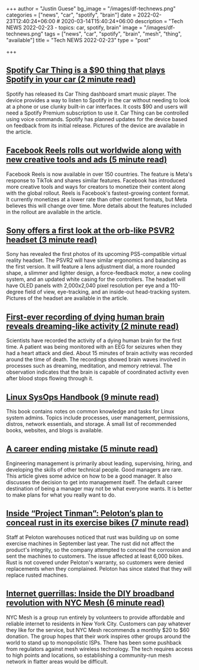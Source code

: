 +++
author = "Justin Guese"
bg_image = "/images/df-technews.png"
categories = ["news", "car", "spotify", "brain"]
date = 2022-02-23T12:40:24+06:00 # 2020-03-14T15:40:24+06:00
description = "Tech NEWS 2022-02-23 - topics: car, spotify, brain"
image = "/images/df-technews.png"
tags = ["news", "car", "spotify", "brain", "mesh", "thing", "available"]
title = "Tech NEWS 2022-02-23"
type = "post"

+++

## [Spotify Car Thing is a $90 thing that plays Spotify in your car (2 minute read)](https://arstechnica.com/gadgets/2022/02/spotify-car-thing-is-a-90-thing-that-plays-spotify-in-your-car/)

Spotify has released its Car Thing dashboard smart music player. The device provides a way to listen to Spotify in the car without needing to look at a phone or use clunky built-in car interfaces. It costs $90 and users will need a Spotify Premium subscription to use it. Car Thing can be controlled using voice commands. Spotify has planned updates for the device based on feedback from its initial release. Pictures of the device are available in the article.

## [Facebook Reels rolls out worldwide along with new creative tools and ads (5 minute read)](https://techcrunch.com/2022/02/22/facebook-reels-rolls-out-worldwide-along-with-new-ads-and-creative-tools/)

Facebook Reels is now available in over 150 countries. The feature is Meta's response to TikTok and shares similar features. Facebook has introduced more creative tools and ways for creators to monetize their content along with the global rollout. Reels is Facebook's fastest-growing content format. It currently monetizes at a lower rate than other content formats, but Meta believes this will change over time. More details about the features included in the rollout are available in the article.

## [Sony offers a first look at the orb-like PSVR2 headset (3 minute read)](https://arstechnica.com/gaming/2022/02/sony-offers-a-first-look-at-the-orb-like-psvr2-headset/)

Sony has revealed the first photos of its upcoming PS5-compatible virtual reality headset. The PSVR2 will have similar ergonomics and balancing as the first version. It will feature a lens adjustment dial, a more rounded shape, a slimmer and lighter design, a force-feedback motor, a new cooling system, and an updated white casing for the controllers. The headset will have OLED panels with 2,000x2,040 pixel resolution per eye and a 110-degree field of view, eye-tracking, and an inside-out head-tracking system. Pictures of the headset are available in the article.

## [First-ever recording of dying human brain reveals dreaming-like activity (2 minute read)](https://newatlas.com/medical/first-recording-dying-human-brain-activity/)

Scientists have recorded the activity of a dying human brain for the first time. A patient was being monitored with an EEG for seizures when they had a heart attack and died. About 15 minutes of brain activity was recorded around the time of death. The recordings showed brain waves involved in processes such as dreaming, meditation, and memory retrieval. The observation indicates that the brain is capable of coordinated activity even after blood stops flowing through it.

## [Linux SysOps Handbook (9 minute read)](https://abarrak.gitbook.io/linux-sysops-handbook)

This book contains notes on common knowledge and tasks for Linux system admins. Topics include processes, user management, permissions, distros, network essentials, and storage. A small list of recommended books, websites, and blogs is available.

## [A career ending mistake (5 minute read)](https://bitfieldconsulting.com/golang/career)

Engineering management is primarily about leading, supervising, hiring, and developing the skills of other technical people. Good managers are rare. This article gives some advice on how to be a good manager. It also discusses the decision to get into management itself. The default career destination of being a manager may not be what everyone wants. It is better to make plans for what you really want to do.

## [Inside “Project Tinman”: Peloton’s plan to conceal rust in its exercise bikes (7 minute read)](https://arstechnica.com/gadgets/2022/02/inside-project-tinman-pelotons-plan-to-conceal-rust-in-its-exercise-bikes/)

Staff at Peloton warehouses noticed that rust was building up on some exercise machines in September last year. The rust did not affect the product's integrity, so the company attempted to conceal the corrosion and sent the machines to customers. The issue affected at least 6,000 bikes. Rust is not covered under Peloton's warranty, so customers were denied replacements when they complained. Peloton has since stated that they will replace rusted machines.

## [Internet guerrillas: Inside the DIY broadband revolution with NYC Mesh (6 minute read)](https://www.digitaltrends.com/computing/nyc-mesh-guerrilla-internet-network/)

NYC Mesh is a group run entirely by volunteers to provide affordable and reliable internet to residents in New York City. Customers can pay whatever they like for the service, but NYC Mesh recommends a monthly $20 to $60 donation. The group hopes that their work inspires other groups around the world to stand up to monopolistic ISPs. There has been some pushback from regulators against mesh wireless technology. The tech requires access to high points and locations, so establishing a community-run mesh network in flatter areas would be difficult.

